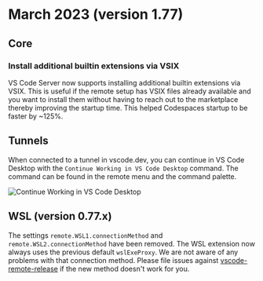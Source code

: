 # March 2023 (version 1.77)

## Core

### Install additional builtin extensions via VSIX

VS Code Server now supports installing additional builtin extensions via VSIX. This is useful if the remote setup has VSIX files already available and you want to install them without having to reach out to the marketplace thereby improving the startup time. This helped Codespaces startup to be faster by ~125%.


## Tunnels

When connected to a tunnel in vscode.dev, you can continue in VS Code Desktop with the `Continue Working in VS Code Desktop` command. The command can be found in the remote menu and the command palette.

![Continue Working in VS Code Desktop](./images/1_77/tunnel-open-in-desktop.png)

## WSL (version 0.77.x)

The settings `remote.WSL1.connectionMethod` and `remote.WSL2.connectionMethod` have been removed. The WSL extension now always uses the previous default `wslExeProxy`. We are not aware of any problems with that connection method. Please file issues against [vscode-remote-release](https://github.com/microsoft/vscode-remote-release/issues) if the new method doesn't work for you.